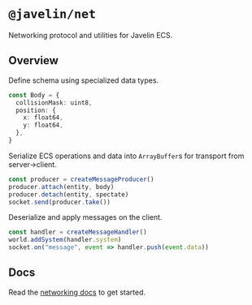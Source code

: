 # `@javelin/net`

Networking protocol and utilities for Javelin ECS.

## Overview

Define schema using specialized data types.

```ts
const Body = {
  collisionMask: uint8,
  position: {
    x: float64,
    y: float64,
  },
}
```

Serialize ECS operations and data into `ArrayBuffer`s for transport from server->client.

```ts
const producer = createMessageProducer()
producer.attach(entity, body)
producer.detach(entity, spectate)
socket.send(producer.take())
```

Deserialize and apply messages on the client.

```ts
const handler = createMessageHandler()
world.addSystem(handler.system)
socket.on("message", event => handler.push(event.data))
```

## Docs

Read the [networking docs](https://javelin.games/networking/) to get started.

